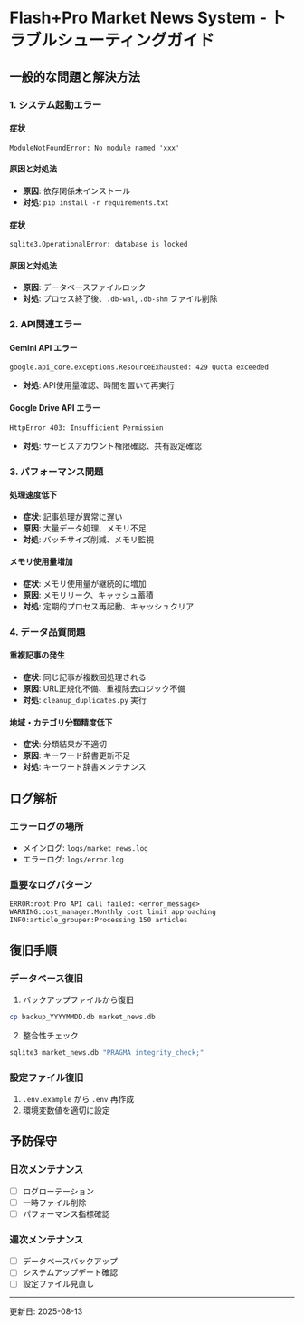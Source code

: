 # Flash+Pro Market News System - トラブルシューティングガイド

## 一般的な問題と解決方法

### 1. システム起動エラー

#### 症状
```
ModuleNotFoundError: No module named 'xxx'
```

#### 原因と対処法
- **原因**: 依存関係未インストール
- **対処**: `pip install -r requirements.txt`

#### 症状
```
sqlite3.OperationalError: database is locked
```

#### 原因と対処法
- **原因**: データベースファイルロック
- **対処**: プロセス終了後、`.db-wal`, `.db-shm` ファイル削除

### 2. API関連エラー

#### Gemini API エラー
```
google.api_core.exceptions.ResourceExhausted: 429 Quota exceeded
```
- **対処**: API使用量確認、時間を置いて再実行

#### Google Drive API エラー
```
HttpError 403: Insufficient Permission
```
- **対処**: サービスアカウント権限確認、共有設定確認

### 3. パフォーマンス問題

#### 処理速度低下
- **症状**: 記事処理が異常に遅い
- **原因**: 大量データ処理、メモリ不足
- **対処**: バッチサイズ削減、メモリ監視

#### メモリ使用量増加
- **症状**: メモリ使用量が継続的に増加
- **原因**: メモリリーク、キャッシュ蓄積
- **対処**: 定期的プロセス再起動、キャッシュクリア

### 4. データ品質問題

#### 重複記事の発生
- **症状**: 同じ記事が複数回処理される
- **原因**: URL正規化不備、重複除去ロジック不備
- **対処**: `cleanup_duplicates.py` 実行

#### 地域・カテゴリ分類精度低下
- **症状**: 分類結果が不適切
- **原因**: キーワード辞書更新不足
- **対処**: キーワード辞書メンテナンス

## ログ解析

### エラーログの場所
- メインログ: `logs/market_news.log`
- エラーログ: `logs/error.log`

### 重要なログパターン
```
ERROR:root:Pro API call failed: <error_message>
WARNING:cost_manager:Monthly cost limit approaching
INFO:article_grouper:Processing 150 articles
```

## 復旧手順

### データベース復旧
1. バックアップファイルから復旧
```bash
cp backup_YYYYMMDD.db market_news.db
```

2. 整合性チェック
```bash
sqlite3 market_news.db "PRAGMA integrity_check;"
```

### 設定ファイル復旧
1. `.env.example` から `.env` 再作成
2. 環境変数値を適切に設定

## 予防保守

### 日次メンテナンス
- [ ] ログローテーション
- [ ] 一時ファイル削除
- [ ] パフォーマンス指標確認

### 週次メンテナンス
- [ ] データベースバックアップ
- [ ] システムアップデート確認
- [ ] 設定ファイル見直し

---
更新日: 2025-08-13

